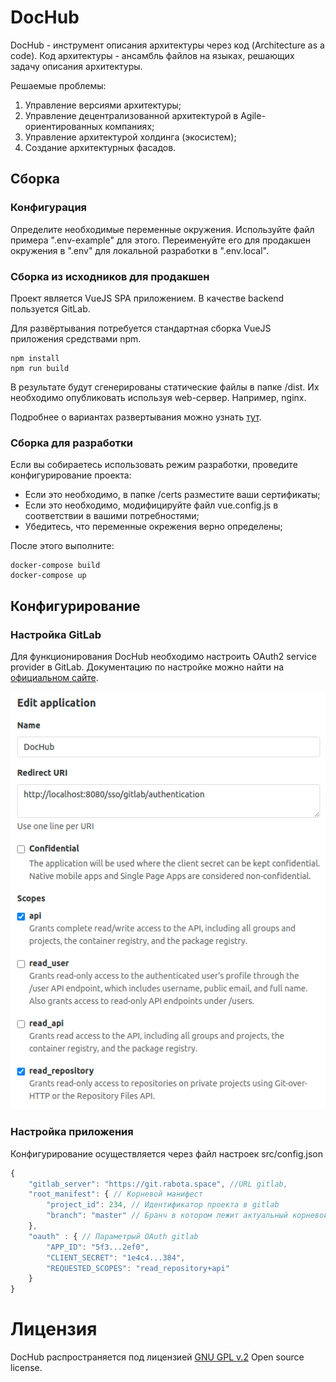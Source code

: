 # DocHub
DocHub - инструмент описания архитектуры через код (Architecture as a code). 
Код архитектуры - ансамбль файлов на языках, решающих задачу описания архитектуры.

Решаемые проблемы:

1. Управление версиями архитектуры;
2. Управление децентрализованной архитектурой в Agile-ориентированных компаниях;
3. Управление архитектурой холдинга (экосистем);
4. Создание архитектурных фасадов.


## Сборка

### Конфигурация

Определите необходимые переменные окружения. Используйте файл примера ".env-example" для этого. Переименуйте его для
продакшен окружения в ".env" для локальной разработки в ".env.local". 

### Сборка из исходников для продакшен

Проект является VueJS SPA приложением. В качестве backend пользуется GitLab. 

Для развёртывания потребуется стандартная сборка VueJS приложения средствами npm.
```
npm install
npm run build
```

В результате будут сгенерированы статические файлы в папке /dist. Их необходимо 
опубликовать используя web-сервер. Например, nginx. 

Подробнее о вариантах развертывания можно узнать [тут](https://cli.vuejs.org/ru/guide/deployment.html). 

### Сборка для разработки

Если вы собираетесь использовать режим разработки, проведите конфигурирование проекта:
* Если это необходимо, в папке /certs разместите ваши сертификаты;
* Если это необходимо, модифицируйте файл vue.config.js в соответствии в вашими потребностями;
* Убедитесь, что переменные окрежения верно определены;

После этого выполните:
```
docker-compose build
docker-compose up
```

## Конфигурирование

### Настройка GitLab

Для функционирования DocHub необходимо настроить OAuth2 service provider
в GitLab. Документацию по настройке можно найти на
[официальном сайте](https://docs.gitlab.com/ee/integration/oauth_provider.html). 

![Пример настройки GitLab](pics/gitoauth.png)

### Настройка приложения
Конфигурирование осуществляется через файл настроек src/config.json

```javascript
{
    "gitlab_server": "https://git.rabota.space", //URL gitlab,
    "root_manifest": { // Корневой манифест
        "project_id": 234, // Идентификатор проекта в gitlab
        "branch": "master" // Бранч в котором лежит актуальный корневой манифест 
    },
    "oauth" : { // Параметрый OAuth gitlab 
        "APP_ID": "5f3...2ef0",
        "CLIENT_SECRET": "1e4c4...384",
        "REQUESTED_SCOPES": "read_repository+api"
    }
}
```

# Лицензия
DocHub распространяется под лицензией
[GNU GPL v.2](http://www.gnu.org/licenses/old-licenses/gpl-2.0.html)
Open source license.
